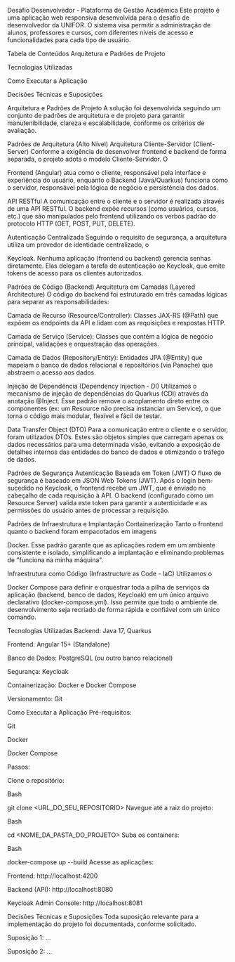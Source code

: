 Desafio Desenvolvedor - Plataforma de Gestão Acadêmica
Este projeto é uma aplicação web responsiva desenvolvida para o desafio de desenvolvedor da UNIFOR. O sistema visa permitir a administração de alunos, professores e cursos, com diferentes níveis de acesso e funcionalidades para cada tipo de usuário. 

Tabela de Conteúdos
Arquitetura e Padrões de Projeto

Tecnologias Utilizadas

Como Executar a Aplicação

Decisões Técnicas e Suposições

Arquitetura e Padrões de Projeto
A solução foi desenvolvida seguindo um conjunto de padrões de arquitetura e de projeto para garantir manutenibilidade, clareza e escalabilidade, conforme os critérios de avaliação. 

Padrões de Arquitetura (Alto Nível)
Arquitetura Cliente-Servidor (Client-Server)
Conforme a exigência de desenvolver frontend e backend de forma separada, o projeto adota o modelo Cliente-Servidor. O 

Frontend (Angular) atua como o cliente, responsável pela interface e experiência do usuário, enquanto o Backend (Java/Quarkus) funciona como o servidor, responsável pela lógica de negócio e persistência dos dados.

API RESTful
A comunicação entre o cliente e o servidor é realizada através de uma API RESTful. O backend expõe recursos (como usuários, cursos, etc.) que são manipulados pelo frontend utilizando os verbos padrão do protocolo HTTP (GET, POST, PUT, DELETE).

Autenticação Centralizada
Seguindo o requisito de segurança, a arquitetura utiliza um provedor de identidade centralizado, o 

Keycloak. Nenhuma aplicação (frontend ou backend) gerencia senhas diretamente. Elas delegam a tarefa de autenticação ao Keycloak, que emite tokens de acesso para os clientes autorizados.

Padrões de Código (Backend)
Arquitetura em Camadas (Layered Architecture)
O código do backend foi estruturado em três camadas lógicas para separar as responsabilidades:

Camada de Recurso (Resource/Controller): Classes JAX-RS (@Path) que expõem os endpoints da API e lidam com as requisições e respostas HTTP.

Camada de Serviço (Service): Classes que contêm a lógica de negócio principal, validações e orquestração das operações.


Camada de Dados (Repository/Entity): Entidades JPA (@Entity) que mapeiam o banco de dados relacional  e repositórios (via Panache) que abstraem o acesso aos dados.

Injeção de Dependência (Dependency Injection - DI)
Utilizamos o mecanismo de injeção de dependências do Quarkus (CDI) através da anotação @Inject. Esse padrão remove o acoplamento direto entre os componentes (ex: um Resource não precisa instanciar um Service), o que torna o código mais modular, flexível e fácil de testar.

Data Transfer Object (DTO)
Para a comunicação entre o cliente e o servidor, foram utilizados DTOs. Estes são objetos simples que carregam apenas os dados necessários para uma determinada visão, evitando a exposição de detalhes internos das entidades do banco de dados e otimizando o tráfego de dados.

Padrões de Segurança
Autenticação Baseada em Token (JWT)
O fluxo de segurança é baseado em JSON Web Tokens (JWT). Após o login bem-sucedido no Keycloak, o frontend recebe um JWT, que é enviado no cabeçalho de cada requisição à API. O backend (configurado como um Resource Server) valida este token para garantir a autenticidade e as permissões do usuário antes de processar a requisição.

Padrões de Infraestrutura e Implantação
Containerização
Tanto o frontend quanto o backend foram empacotados em imagens 

Docker. Esse padrão garante que as aplicações rodem em um ambiente consistente e isolado, simplificando a implantação e eliminando problemas de "funciona na minha máquina".

Infraestrutura como Código (Infrastructure as Code - IaC)
Utilizamos o 

Docker Compose para definir e orquestrar toda a pilha de serviços da aplicação (backend, banco de dados, Keycloak) em um único arquivo declarativo (docker-compose.yml). Isso permite que todo o ambiente de desenvolvimento seja recriado de forma rápida e confiável com um único comando.

Tecnologias Utilizadas
Backend: Java 17, Quarkus


Frontend: Angular 15+ (Standalone) 


Banco de Dados: PostgreSQL (ou outro banco relacional) 


Segurança: Keycloak 


Containerização: Docker e Docker Compose 


Versionamento: Git 

Como Executar a Aplicação
Pré-requisitos:

Git

Docker

Docker Compose

Passos:

Clone o repositório:

Bash

git clone <URL_DO_SEU_REPOSITORIO>
Navegue até a raiz do projeto:

Bash

cd <NOME_DA_PASTA_DO_PROJETO>
Suba os containers:

Bash

docker-compose up --build
Acesse as aplicações:

Frontend: http://localhost:4200

Backend (API): http://localhost:8080

Keycloak Admin Console: http://localhost:8081

Decisões Técnicas e Suposições
Toda suposição relevante para a implementação do projeto foi documentada, conforme solicitado. 

Suposição 1: ...

Suposição 2: ...

